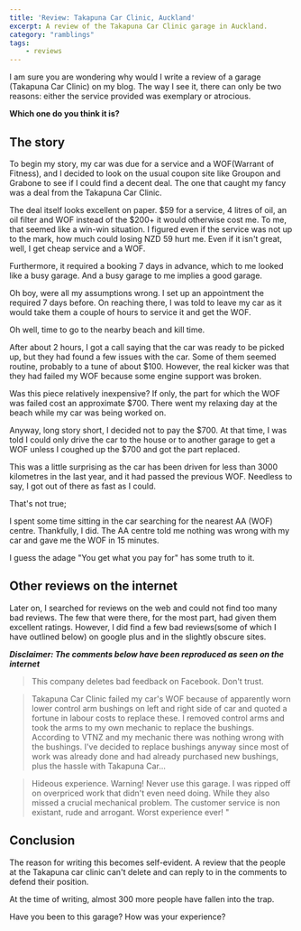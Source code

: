 ```yaml
---
title: 'Review: Takapuna Car Clinic, Auckland'
excerpt: A review of the Takapuna Car Clinic garage in Auckland.
category: "ramblings"
tags:
    - reviews
---
```


I am sure you are wondering why would I write a review of a garage (Takapuna Car Clinic) on my blog. The way I see it, there can only be two reasons: either the service provided was exemplary or atrocious.

**Which one do you think it is?**

## The story

To begin my story, my car was due for a service and a WOF(Warrant of Fitness), and I decided to look on the usual coupon site like Groupon and Grabone to see if I could find a decent deal. The one that caught my fancy was a deal from the Takapuna Car Clinic.

The deal itself looks excellent on paper. $59 for a service, 4 litres of oil, an oil filter and WOF instead of the $200+ it would otherwise cost me. To me, that seemed like a win-win situation. I figured even if the service was not up to the mark, how much could losing NZD 59 hurt me. Even if it isn't great, well, I get cheap service and a WOF.

Furthermore, it required a booking 7 days in advance, which to me looked like a busy garage. And a busy garage to me implies a good garage.

Oh boy, were all my assumptions wrong. I set up an appointment the required 7 days before. On reaching there, I was told to leave my car as it would take them a couple of hours to service it and get the WOF.

Oh well, time to go to the nearby beach and kill time.

After about 2 hours, I got a call saying that the car was ready to be picked up, but they had found a few issues with the car. Some of them seemed routine, probably to a tune of about $100. However, the real kicker was that they had failed my WOF because some engine support was broken.

Was this piece relatively inexpensive? If only, the part for which the WOF was failed cost an approximate $700. There went my relaxing day at the beach while my car was being worked on.

Anyway, long story short, I decided not to pay the $700. At that time, I was told I could only drive the car to the house or to another garage to get a WOF unless I coughed up the $700 and got the part replaced.

This was a little surprising as the car has been driven for less than 3000 kilometres in the last year, and it had passed the previous WOF. Needless to say, I got out of there as fast as I could.

That's not true;

I spent some time sitting in the car searching for the nearest AA (WOF) centre. Thankfully, I did. The AA centre told me nothing was wrong with my car and gave me the WOF in 15 minutes.

I guess the adage "You get what you pay for" has some truth to it.

## Other reviews on the internet

Later on, I searched for reviews on the web and could not find too many bad reviews. The few that were there, for the most part, had given them excellent ratings. However, I did find a few bad reviews(some of which I have outlined below) on google plus and in the slightly obscure sites.

_**Disclaimer: The comments below have been reproduced as seen on the internet**_

> This company deletes bad feedback on Facebook. Don't trust.

> Takapuna Car Clinic failed my car's WOF because of apparently worn lower control arm bushings on left and right side of car and quoted a fortune in labour costs to replace these. I removed control arms and took the arms to my own mechanic to replace the bushings. According to VTNZ and my mechanic there was nothing wrong with the bushings. I've decided to replace bushings anyway since most of work was already done and had already purchased new bushings, plus the hassle with Takapuna Car…

> Hideous experience. Warning! Never use this garage. I was ripped off on overpriced work that didn't even need doing. While they also missed a crucial mechanical problem. The customer service is non existant, rude and arrogant. Worst experience ever! "

## Conclusion

The reason for writing this becomes self-evident. A review that the people at the Takapuna car clinic can't delete and can reply to in the comments to defend their position.

At the time of writing, almost 300 more people have fallen into the trap.

Have you been to this garage? How was your experience?
